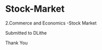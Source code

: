 # Stock-Market

2.Commerce and Economics
    -Stock Market
    
    
 Submitted to DLithe
 
 Thank You
